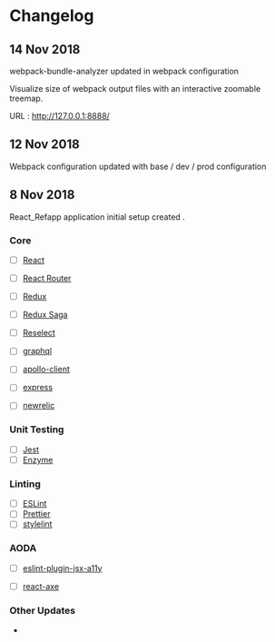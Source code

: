 # Changelog


## 14 Nov 2018

webpack-bundle-analyzer updated in webpack configuration

Visualize size of webpack output files with an interactive zoomable treemap.

URL : http://127.0.0.1:8888/


## 12 Nov 2018

Webpack configuration updated with base / dev / prod configuration


## 8 Nov 2018

React_Refapp application initial setup created .


### Core

- [ ] [React](https://facebook.github.io/react/)
- [ ] [React Router](https://github.com/ReactTraining/react-router)
- [ ] [Redux](http://redux.js.org/)
- [ ] [Redux Saga](https://redux-saga.github.io/redux-saga/)
- [ ] [Reselect](https://github.com/reactjs/reselect)
- [ ] [graphql](https://graphql.org/)
- [ ] [apollo-client](https://www.apollographql.com/docs/react/)
- [ ] [express](https://expressjs.com/)
- [ ] [newrelic](https://newrelic.com/)


### Unit Testing

- [ ] [Jest](http://facebook.github.io/jest/)
- [ ] [Enzyme](http://airbnb.io/enzyme/)

### Linting

- [ ] [ESLint](http://eslint.org/)
- [ ] [Prettier](https://prettier.io/)
- [ ] [stylelint](https://stylelint.io/)

### AODA

- [ ] [eslint-plugin-jsx-a11y](https://github.com/evcohen/eslint-plugin-jsx-a11y)
- [ ] [react-axe](https://github.com/dequelabs/react-axe)


### Other Updates


-
